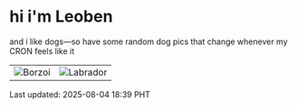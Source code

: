 # hi i'm Leoben

and i like dogs—so have some random dog pics that change whenever my CRON feels like it

|  |  |
|--------|----------|
| ![Borzoi](https://random-dog-vercel.vercel.app/api/random-borzoi?v=1754303940) | ![Labrador](https://random-dog-vercel.vercel.app/api/random-labrador?v=1754303940) |

Last updated: 2025-08-04 18:39 PHT

